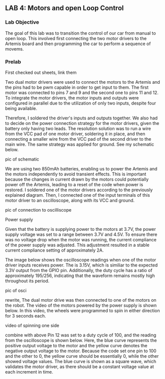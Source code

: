 ## LAB 4: Motors and open Loop Control

### Lab Objective

The goal of this lab was to transition the control of our car from manual to open loop. This involved first connecting the two motor drivers to the Artemis board and then programming the car to perform a sequence of movems.

### Prelab

First checked out sheets, link them

Two dual motor drivers were used to connect the motors to the Artemis and the pins had to be pwm capable in order to get input to them. The first motor was connected to pins 7 and 9 and the second one to pins 11 and 12. To integrate the motor drivers, the motor inputs and outputs were configured in parallel due to the utilization of only two inputs, despite four being available. 

Therefore, I soldered the driver's inputs and outputs together. We also had to decide on the power connection strategy for the motor drivers, given the battery only having two leads. The resolution solution was to run a wire from the VCC pad of one motor driver, soldering it in place, and then connecting a smaller wire from the VCC pad of the second driver to the main wire. The same strategy was applied for ground. See my schematic below. 

pic of schematic

We are using two 850mAh batteries, enabling us to power the Artemis and the motors independently to avoid transient effects. This is important because the changes in current drawn by the motors could potentially power off the Artemis, leading to a reset of the code when power is restored. I soldered one of the motor drivers according to the previously explained diagram. Then, I connected one of the input terminals of this motor driver to an oscilloscope, along with its VCC and ground.

pic of connection to oscilliscope

Power supply 

Given that the battery is supplying power to the motors at 3.7V, the power supply voltage was set to a range between 3.7V and 4.5V. To ensure there was no voltage drop when the motor was running, the current compliance of the power supply was adjusted. This adjustment resulted in a stable current compliance setting of approximately 2A.

The image below shows the oscilloscope readings when one of the motor driver inputs receives power. The is 3.15V, which is similiar to the expected 3.3V output from the GPIO pin. Additionally, the duty cycle has a ratio of approximately 195/256, indicating that the waveform remains mostly high throughout its period.

pic of osci

rewrite, The dual motor drive was then connected to one of the motors on the robot. The video of the motors powered by the power supply is shown below. In this video, the wheels were programmed to spin in either direction for 3 seconds each. 

video of spinning one side


combine with above Pin 12 was set to a duty cycle of 100, and the reading from the oscilloscope is shown below. Here, the blue curve represents the positive output voltage to the motor and the yellow curve denotes the negative output voltage to the motor. Because the code set one pin to 100 and the other to 0, the yellow curve should be essentially 0, while the other showed voltage values. The blue curve is shown as a square wave, which validates the motor driver, as there should be a constant voltage value at each increment in time.
